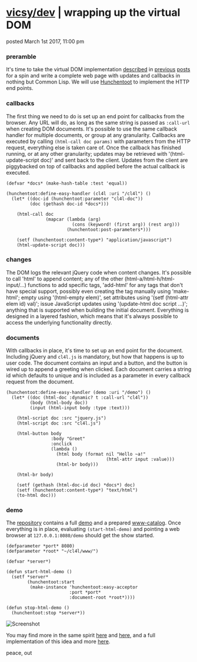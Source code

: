 # [vicsy/dev](https://github.com/codr4life/vicsydev) | wrapping up the virtual DOM
posted March 1st 2017, 11:00 pm

### preramble
It's time to take the virtual DOM implementation [described](https://github.com/codr4life/vicsydev/blob/master/virtual_dom.md) in [previous](https://github.com/codr4life/vicsydev/blob/master/syncing_virtual_dom.md) [posts](https://github.com/codr4life/vicsydev/blob/master/calling_virtual_dom.md) for a spin and write a complete web page with updates and callbacks in nothing but Common Lisp. We will use [Hunchentoot](http://weitz.de/hunchentoot/) to implement the HTTP end points. 

### callbacks
The first thing we need to do is set up an end point for callbacks from the browser. Any URL will do, as long as the same string is passed as ```:call-url``` when creating DOM documents. It's possible to use the same callback handler for multiple documents, or group at any granularity. Callbacks are executed by calling ```(html-call doc params)``` with parameters from the HTTP request, everything else is taken care of. Once the callback has finished running, or at any other granularity; updates may be retrieved with '(html-update-script doc)' and sent back to the client. Updates from the client are piggybacked on top of callbacks and applied before the actual callback is executed.

```
(defvar *docs* (make-hash-table :test 'equal))

(hunchentoot:define-easy-handler (cl4l :uri "/cl4l") ()
  (let* ((doc-id (hunchentoot:parameter "cl4l-doc"))
         (doc (gethash doc-id *docs*)))

    (html-call doc
               (mapcar (lambda (arg)
                         (cons (keyword! (first arg)) (rest arg)))
                       (hunchentoot:post-parameters*)))

    (setf (hunchentoot:content-type*) "application/javascript")
    (html-update-script doc)))
```

### changes
The DOM logs the relevant jQuery code when content changes. It's possible to call 'html' to append content; any of the other (html-a/html-h/html-input/...) functions to add specific tags, 'add-html' for any tags that don't have special support, possibly even creating the tag manually using 'make-html'; empty using '(html-empty elem)', set attributes using '(setf (html-attr elem id) val)'; issue JavaScript updates using '(update-html doc script ...)'; anything that is supported when building the initial document. Everything is designed in a layered fashion, which means that it's always possible to access the underlying functionality directly. 

### documents
With callbacks in place, it's time to set up an end point for the document. Including jQuery and ```cl4l.js``` is mandatory, but how that happens is up to user code. The document contains an input and a button, and the button is wired up to append a greeting when clicked. Each document carries a string id which defaults to unique and is included as a parameter in every callback request from the document.

```
(hunchentoot:define-easy-handler (demo :uri "/demo") ()
  (let* ((doc (html-doc :dynamic? t :call-url "cl4l"))
         (body (html-body doc))
         (input (html-input body :type :text)))

    (html-script doc :src "jquery.js")
    (html-script doc :src "cl4l.js")

    (html-button body
                 :body "Greet"
                 :onclick
                 (lambda ()
                   (html body (format nil "Hello ~a!"
                                      (html-attr input :value)))
                   (html-br body)))
    
    (html-br body)
    
    (setf (gethash (html-doc-id doc) *docs*) doc)
    (setf (hunchentoot:content-type*) "text/html")
    (to-html doc)))
```

### demo
The [repository](https://github.com/codr4life/cl4l) contains a full [demo](https://github.com/codr4life/cl4l/blob/master/html-demo.lisp) and a prepared [www-catalog](https://github.com/codr4life/cl4l/tree/master/www). Once everything is in place, evaluating ```(start-html-demo)``` and pointing a web browser at ```127.0.0.1:8080/demo``` should get the show started.

```
(defparameter *port* 8080)
(defparameter *root* "~/cl4l/www/")

(defvar *server*)

(defun start-html-demo ()
  (setf *server*
        (hunchentoot:start
         (make-instance 'hunchentoot:easy-acceptor
                        :port *port*
                        :document-root *root*))))

(defun stop-html-demo ()
  (hunchentoot:stop *server*))
```

![Screenshot](https://github.com/codr4life/vicsydev/blob/master/virtual-dom-demo.png)

You may find more in the same spirit [here](http://vicsydev.blogspot.de/) and [here](https://github.com/codr4life/vicsydev), and a full implementation of this idea and more [here](https://github.com/codr4life/cl4l).

peace, out
